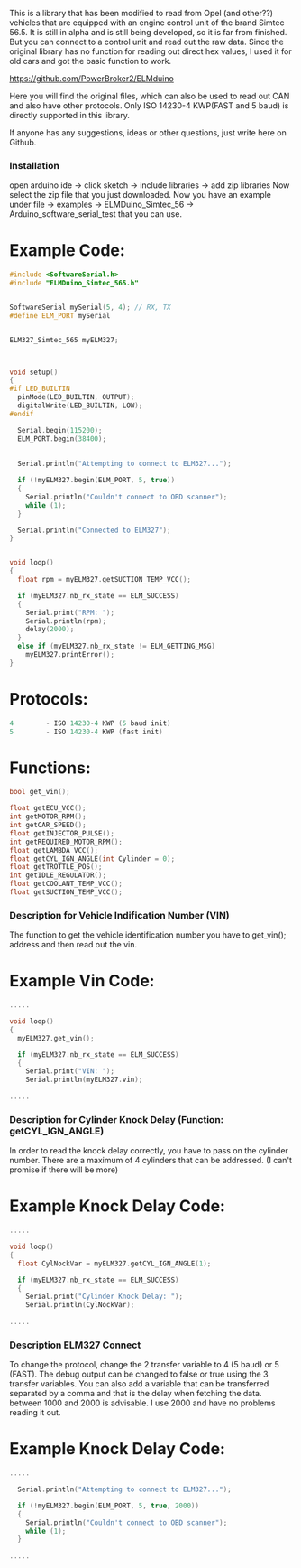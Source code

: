 This is a library that has been modified to read from Opel (and other??) vehicles that are equipped with an engine control unit of the brand Simtec 56.5.
It is still in alpha and is still being developed, so it is far from finished. But you can connect to a control unit and read out the raw data.
Since the original library has no function for reading out direct hex values, I used it for old cars and got the basic function to work.


https://github.com/PowerBroker2/ELMduino

Here you will find the original files, which can also be used to read out CAN and also have other protocols. Only ISO 14230-4 KWP(FAST and 5 baud) is directly supported in this library.

If anyone has any suggestions, ideas or other questions, just write here on Github.


### Installation
open arduino ide -> click sketch -> include libraries -> add zip libraries
Now select the zip file that you just downloaded.
Now you have an example under file -> examples -> ELMDuino_Simtec_56 -> Arduino_software_serial_test that you can use.


# Example Code:
```C++
#include <SoftwareSerial.h>
#include "ELMDuino_Simtec_565.h"


SoftwareSerial mySerial(5, 4); // RX, TX
#define ELM_PORT mySerial


ELM327_Simtec_565 myELM327;



void setup()
{
#if LED_BUILTIN
  pinMode(LED_BUILTIN, OUTPUT);
  digitalWrite(LED_BUILTIN, LOW);
#endif

  Serial.begin(115200);
  ELM_PORT.begin(38400);
  
 
  Serial.println("Attempting to connect to ELM327...");

  if (!myELM327.begin(ELM_PORT, 5, true))
  {
    Serial.println("Couldn't connect to OBD scanner");
    while (1);
  }

  Serial.println("Connected to ELM327");
}


void loop()
{
  float rpm = myELM327.getSUCTION_TEMP_VCC();

  if (myELM327.nb_rx_state == ELM_SUCCESS)
  {
    Serial.print("RPM: "); 
    Serial.println(rpm);
    delay(2000);
  }
  else if (myELM327.nb_rx_state != ELM_GETTING_MSG)
    myELM327.printError();
}
```


# Protocols:
```C++
4        - ISO 14230-4 KWP (5 baud init)
5        - ISO 14230-4 KWP (fast init)
```


# Functions:
```C++
bool get_vin();

float getECU_VCC();
int getMOTOR_RPM();
int getCAR_SPEED();
float getINJECTOR_PULSE();
int getREQUIRED_MOTOR_RPM();
float getLAMBDA_VCC();
float getCYL_IGN_ANGLE(int Cylinder = 0);
float getTROTTLE_POS();
int getIDLE_REGULATOR();
float getCOOLANT_TEMP_VCC();
float getSUCTION_TEMP_VCC();
```


### Description for Vehicle Indification Number (VIN)
The function to get the vehicle identification number you have to get_vin(); address and then read out the vin.

# Example Vin Code:
```C++
.....

void loop()
{
  myELM327.get_vin();

  if (myELM327.nb_rx_state == ELM_SUCCESS)
  {
    Serial.print("VIN: "); 
    Serial.println(myELM327.vin);
    
.....
```


### Description for Cylinder Knock Delay (Function: getCYL_IGN_ANGLE)
In order to read the knock delay correctly, you have to pass on the cylinder number. There are a maximum of 4 cylinders that can be addressed. (I can't promise if there will be more)

# Example Knock Delay Code:
```C++
.....

void loop()
{
  float CylNockVar = myELM327.getCYL_IGN_ANGLE(1);

  if (myELM327.nb_rx_state == ELM_SUCCESS)
  {
    Serial.print("Cylinder Knock Delay: "); 
    Serial.println(CylNockVar);
    
.....
```


### Description ELM327 Connect
To change the protocol, change the 2 transfer variable to 4 (5 baud) or 5 (FAST).
The debug output can be changed to false or true using the 3 transfer variables.
You can also add a variable that can be transferred separated by a comma and that is the delay when fetching the data. between 1000 and 2000 is advisable. I use 2000 and have no problems reading it out.

# Example Knock Delay Code:
```C++
.....

  Serial.println("Attempting to connect to ELM327...");

  if (!myELM327.begin(ELM_PORT, 5, true, 2000))
  {
    Serial.println("Couldn't connect to OBD scanner");
    while (1);
  }
  
.....
```
